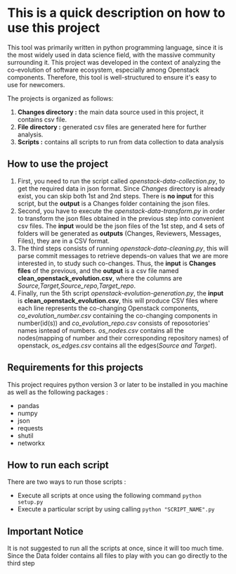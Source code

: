 # This is a quick description on how to use this project

This tool was primarily written in python programming language, since it is the most widely used in data science field, with the massive community surrounding it. This project was developed in the context of analyzing the co-evolution of software ecosystem, especially among Openstack components. Therefore, this tool is well-structured to ensure it's easy to use for newcomers.

The projects is organized as follows:

1. **Changes directory :** the main data source used in this project, it contains csv file.
2. **File directory :** generated csv files are generated here for further analysis.
3. **Scripts :** contains all scripts to run from data collection to data analysis

## How to use the project

1. First, you need to run the script called *openstack-data-collection.py*, to get the required data in json format. Since *Changes* directory is already exist, you can skip both 1st and 2nd steps. There is **no input** for this script, but the **output** is a Changes folder containing the json files.
2. Second, you have to execute the *openstack-data-transform.py* in order to transform the json files obtained in the previous step into convenient csv files. The **input** would be the json files of the 1st step, and 4 sets of folders will be generated as **outputs** (Changes, Reviewers, Messages, Files), they are in a CSV format.
3. The third steps consists of running *openstack-data-cleaning.py*, this will parse commit messages to retrieve depends-on values that we are more interested in, to study such co-changes. Thus, the **input** is **Changes files** of the previous, and the **output** is a csv file named **clean_openstack_evolution.csv**, where the columns are *Source,Target,Source_repo,Target_repo*.
4. Finally, run the 5th script *openstack-evolution-generation.py*, the **input** is **clean_openstack_evolution.csv**, this will produce CSV files where each line represents the co-changing Openstack components, *co_evolution_number.csv* containing the co-changing components in number(id(s)) and *co_evolution_repo.csv* consists of reposotories' names isntead of numbers. *os_nodes.csv* contains all the nodes(mapping of number and their corresponding repository names) of openstack, *os_edges.csv* contains all the edges(*Source and Target*).

## Requirements for this projects

This project requires python version 3 or later to be installed in you machine as well as the following packages :

- pandas
- numpy
- json
- requests
- shutil
- networkx

## How to run each script

There are two ways to run those scripts :

- Execute all scripts at once using the following command `python setup.py`
- Execute a particular script by using calling `python "SCRIPT_NAME".py`

## Important Notice

It is not suggested to run all the scripts at once, since it will too much time. Since the Data folder contains all files to play with you can go directly to the third step
